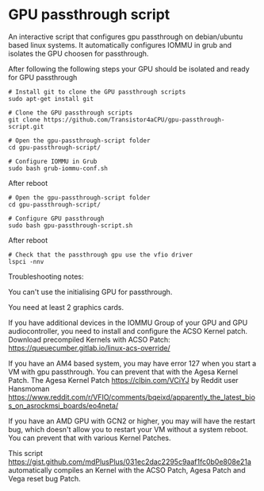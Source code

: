 # GPU passthrough script
An interactive script that configures gpu passthrough on debian/ubuntu based linux systems.
It automatically configures IOMMU in grub and isolates the GPU choosen for passthrough.

After following the following steps your GPU should be isolated and ready for GPU passthrough
```
# Install git to clone the GPU passthrough scripts
sudo apt-get install git

# Clone the GPU passthrough scripts
git clone https://github.com/Transistor4aCPU/gpu-passthrough-script.git

# Open the gpu-passthrough-script folder
cd gpu-passthrough-script/

# Configure IOMMU in Grub
sudo bash grub-iommu-conf.sh
```
After reboot
```
# Open the gpu-passthrough-script folder
cd gpu-passthrough-script/

# Configure GPU passthrough
sudo bash gpu-passthrough-script.sh
```
After reboot
```
# Check that the passthrough gpu use the vfio driver
lspci -nnv
```

Troubleshooting notes:

You can't use the initialising GPU for passthrough.

You need at least 2 graphics cards.

If you have additional devices in the IOMMU Group of your GPU and GPU audiocontroller, you need to install and configure the 
ACSO Kernel patch. Download precompiled Kernels with ACSO Patch: https://queuecumber.gitlab.io/linux-acs-override/

If you have an AM4 based system, you may have error 127 when you start a VM with gpu passthrough. You can prevent that with the Agesa Kernel Patch. The Agesa Kernel Patch https://clbin.com/VCiYJ by Reddit user Hansmoman https://www.reddit.com/r/VFIO/comments/bqeixd/apparently_the_latest_bios_on_asrockmsi_boards/eo4neta/ 

If you have an AMD GPU with GCN2 or higher, you may will have the restart bug, which doesn't allow you to restart your VM without a system reboot. You can prevent that with various Kernel Patches.

This script https://gist.github.com/mdPlusPlus/031ec2dac2295c9aaf1fc0b0e808e21a automatically compiles an Kernel with the ACSO Patch, Agesa Patch and Vega reset bug Patch.


